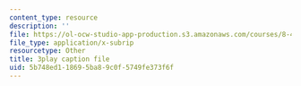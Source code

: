 ```yaml
---
content_type: resource
description: ''
file: https://ol-ocw-studio-app-production.s3.amazonaws.com/courses/8-422-atomic-and-optical-physics-ii-spring-2013/5b748ed118695ba89c0f5749fe373f6f_sYS3OCiLDzA.vtt
file_type: application/x-subrip
resourcetype: Other
title: 3play caption file
uid: 5b748ed1-1869-5ba8-9c0f-5749fe373f6f
---
```

